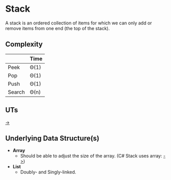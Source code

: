 # Stack

A stack is an ordered collection of items for which we can only add or remove items from one end (the top of the stack).

## Complexity

|         | Time |
| ---     | ---  |
| Peek    | Θ(1) |
| Pop     | Θ(1) |
| Push    | Θ(1) |
| Search  | Θ(n) |

## UTs

[->](https://github.com/EugeneBuryak/Practice/blob/master/DataStructures/UTs/Stack/StackUTs.cs)

## Underlying Data Structure(s)

* **Array**
  * Should be able to adjust the size of the array. (C# Stack uses array: [->](https://referencesource.microsoft.com/#System/compmod/system/collections/generic/stack.cs))
* **List**
  * Doubly- and Singly-linked.
